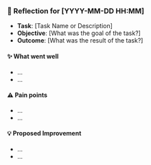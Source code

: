 ### :book: Reflection for [YYYY-MM-DD HH:MM]
  - **Task**: [Task Name or Description]
  - **Objective**: [What was the goal of the task?]
  - **Outcome**: [What was the result of the task?]

#### :sparkles: What went well
  - …
  - …

#### :warning: Pain points
  - …
  - …

#### :bulb: Proposed Improvement
  - …
  - …
